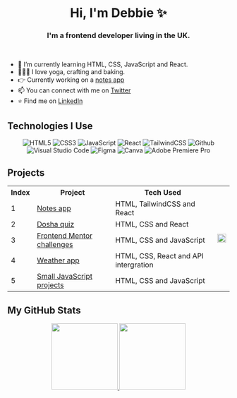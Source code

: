 <h1 align="center">Hi, I'm Debbie ✨</h1>

<h3 align="center">I'm a frontend developer living in the UK.</h3>

<br />

- 🌱 I’m currently learning HTML, CSS, JavaScript and React.
- 🧘🏻‍♀️ I love yoga, crafting and baking.
- 👉 Currently working on a [notes app](https://github.com/hellodeborahuk/coding-notebook)
- 📫 You can connect with me on [Twitter](https://www.twitter.com/debbie_digital)
- ⭐ Find me on [LinkedIn](https://www.linkedin.com/in/debbiedann)

## Technologies I Use
<p align="center">
<img alt="HTML5" src="https://img.shields.io/badge/html5-%23E34F26.svg?style=for-the-badge&logo=html5&logoColor=white"/>
<img alt="CSS3" src="https://img.shields.io/badge/css3-%231572B6.svg?style=for-the-badge&logo=css3&logoColor=white"/>
<img alt="JavaScript" src="https://img.shields.io/badge/javascript-%23323330.svg?style=for-the-badge&logo=javascript&logoColor=%23F7DF1E"/>
<img alt="React" src="https://img.shields.io/badge/react-%2320232a.svg?style=for-the-badge&logo=react&logoColor=%2361DAFB"/>
<img alt="TailwindCSS" src="https://img.shields.io/badge/tailwind css-%2338B2AC.svg?style=for-the-badge&logo=tailwind-css&logoColor=white"/>
<img alt="Github" src="https://img.shields.io/badge/github-%23000000.svg?style=for-the-badge&logo=github&logoColor=white"/>
<img alt="Visual Studio Code" src="https://img.shields.io/badge/Visual Studio Code-0078d7.svg?style=for-the-badge&logo=visual-studio-code&logoColor=white"/>
<img alt="Figma" src="https://img.shields.io/badge/figma-%23F24E1E.svg?style=for-the-badge&logo=figma&logoColor=white" />
<img alt="Canva" src="https://img.shields.io/badge/Canva-0078d7.svg?style=for-the-badge&logo=canva&logoColor=white"/>
<img alt="Adobe Premiere Pro" src="https://img.shields.io/badge/Adobe premiere pro-%23F24E1E.svg?style=for-the-badge&logo=Adobe-premiere-pro&logoColor=white" />
  </p>
  
   ## Projects
<table style="width:100%; border="0"">
  <tr>
	<th>Index</th>
    <th>Project</th>    
    <th>Tech Used</th>
    <td rowspan="6"><img src="https://dann.digital/media/notes.png" width="100%"/></td>
  </tr>
  <tr>
	<td>1</td>
    <td><a href="https://github.com/hellodeborahuk/coding-notebook">Notes app</a></td>
    <td>HTML, TailwindCSS and React
</td>
  </tr>
  <tr>
  <td>2</td>
    <td><a href="https://github.com/hellodeborahuk/dosha-quiz">Dosha quiz</a></td>
    <td>HTML, CSS and React
</td>
  </tr>
    <tr>
 <td>3</td>
    <td><a href="https://github.com/hellodeborahuk/frontend-mentor-challenges">Frontend Mentor challenges</a></td>
    <td>HTML, CSS and JavaScript
</td>
  </tr>
    <tr>
    <td>4</td>
      <td><a href="https://github.com/hellodeborahuk/react-weather-app">Weather app</a></td>
    <td>HTML, CSS, React and API intergration
</td>
  </tr>
    <tr>
    <td>5</td>
      <td><a href="https://github.com/hellodeborahuk/javascript-work">Small JavaScript projects</a></td>
    <td>HTML, CSS and JavaScript
</td>
  </tr>
</table>
  
    
## My GitHub Stats

<p align="center">
<a href="https://github.com/hellodeborahuk">
  <img height="150em" src="https://github-readme-stats.vercel.app/api?username=hellodeborahuk&count_private=true&show_icons=true&theme=radical" />
  <img height="150em" src="https://github-readme-stats-eight-theta.vercel.app/api/top-langs/?username=hellodeborahuk&theme=radical&layout=compact&langs_count=10&exclude_repo=gamebase&hide=objective-c,c,java" />
</a>
</p>


<!---
hellodeborahuk/hellodeborahuk is a ✨ special ✨ repository because its `README.md` (this file) appears on your GitHub profile.
You can click the Preview link to take a look at your changes.
--->


